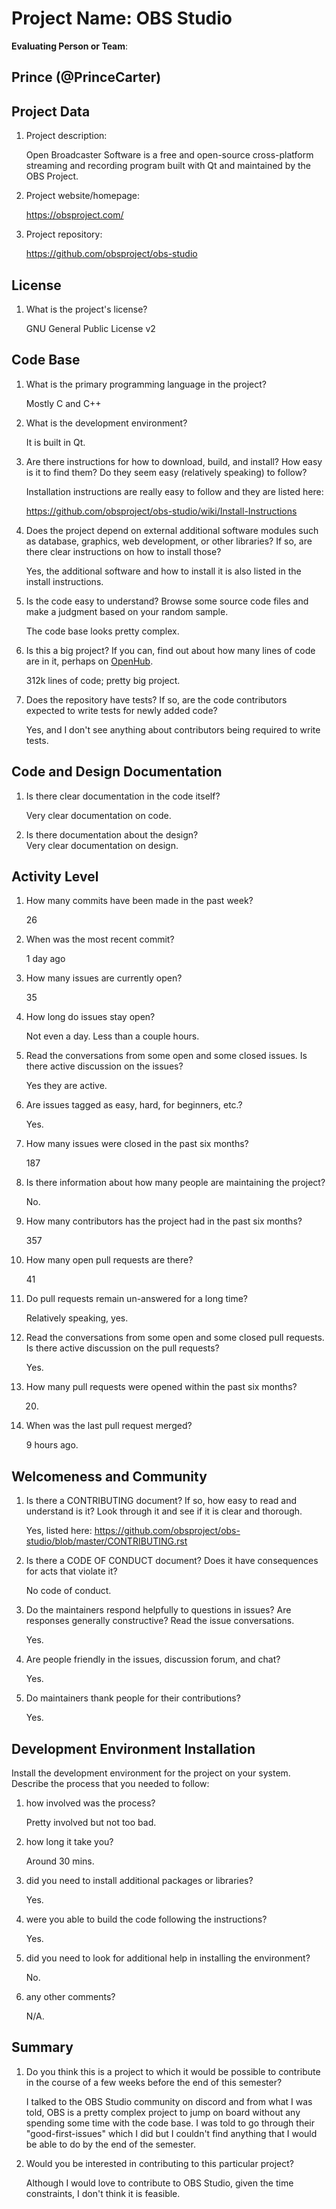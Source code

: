 # Project Name:  OBS Studio



**Evaluating Person or Team**:
<!-- list your first name and github user-name-->
Prince (@PrinceCarter)
---

## Project Data

1. Project description: <br>

	Open Broadcaster Software is a free and open-source cross-platform streaming and recording program built with Qt and maintained by the OBS Project.

1. Project website/homepage:

	https://obsproject.com/

1. Project repository:

	https://github.com/obsproject/obs-studio

## License

1. What is the project's license? <br>

	GNU General Public License v2



## Code Base


1. What is the primary programming language in the project?

	Mostly C and C++

1. What is the development environment? <br>

	It is built in Qt.

1. Are there instructions for how to download, build, and install? How easy is it
to find them? Do they seem easy (relatively speaking) to follow? <br>

	Installation instructions are really easy to follow and they are listed here:

	https://github.com/obsproject/obs-studio/wiki/Install-Instructions

1. Does the project depend on external additional software modules such as
database,  graphics, web development, or other libraries? If so, are there clear instructions on how to install those? <br>

	Yes, the additional software and how to install it is also listed in the install instructions.

1. Is the code easy to understand? Browse some source code files and make
a judgment based on your random sample. <br>

	The code base looks pretty complex.

1. Is this a big project? If you can, find out about how many lines of code
are in it, perhaps on [OpenHub](https://www.openhub.net/). <br>

	312k lines of code; pretty big project.

1. Does the repository have tests? If so, are the code contributors expected to write tests for newly added code? <br>

	Yes, and I don't see anything about contributors being required to write tests.

## Code and Design Documentation
1. Is there clear documentation in the code itself? <br>

	Very clear documentation on code.

1. Is there documentation about the design?  <br>
	Very clear documentation on design.

## Activity Level


1. How many commits have been made in the past week? <br>

	26

1. When was the most recent commit? <br>

	1 day ago

1. How many issues are currently open? <br>

	35

1. How long do issues stay open? <br>
	<!--
	Take the five closed issues (they can be most recently closed or a sample distributed over time) and look at when each was first reported.
	Compute the number of days that each was open and take the average.
	-->
	Not even a day. Less than a couple hours.

1. Read the conversations from some open and some closed issues. Is there active discussion on the issues? <br>

	Yes they are active.

1. Are issues tagged as easy, hard, for beginners, etc.? <br>

	Yes.

1. How many issues were closed in the past six months? <br>

	187

1. Is there information about how many people are maintaining the project? <br>

	No.

1. How many contributors has the project had in the past six months? <br>

	357

1. How many open pull requests are there? <br>

	41

1. Do pull requests remain un-answered for a long time? <br>
	<!--
	Look at the closed pull requests to see how long they stayed open.
	Take the five closed pull requests  (they can be most recently closed or a sample distributed over time) and look at when each was first created.
	Compute the number of days that each was open and take the average.
	-->
	Relatively speaking, yes.

1. Read the conversations from some open and some closed pull requests.  Is there active discussion on the pull requests? <br>

	Yes.

1. How many pull requests were opened within the past six months? <br>

	20.

1. When was the last  pull request  merged? <br>

	9 hours ago.

## Welcomeness and Community

1. Is there a CONTRIBUTING document? If so, how easy to read and understand is it?
Look through it and see if it is clear and thorough. <br>

	Yes, listed here: https://github.com/obsproject/obs-studio/blob/master/CONTRIBUTING.rst

1. Is there a CODE OF CONDUCT document? Does it have consequences for acts that
violate it? <br>

	No code of conduct.

1. Do the maintainers respond helpfully to questions in issues?
Are responses generally constructive? Read the issue conversations. <br>

	Yes.

1. Are people friendly in the issues, discussion forum, and chat? <br>

	Yes.

1. Do maintainers thank people for their contributions? <br>

	Yes.


## Development Environment Installation

Install the development environment for the project on your system.
Describe the process that you needed to follow:

1. how involved was the process? <br>

	Pretty involved but not too bad.

1. how long it take you? <br>

	Around 30 mins.

1. did you need to install additional packages or libraries? <br>

	Yes.

1. were you able to build the code following the instructions? <br>

	Yes.

1. did you need to look for additional help in installing the environment? <br>

	No.

1. any other comments? <br>

	N/A.



## Summary
1. Do you think  this is a project to which it would be possible to contribute
in the course of a few weeks before the end of this semester? <br>
	<!--
	Explain your position. Do NOT simply say 'yes or 'no'.
	-->
	I talked to the OBS Studio community on discord and from what I was told, OBS is a pretty complex project to jump on board without any spending some time with the code base. I was told to go through their "good-first-issues" which I did but I couldn't find anything that I would be able to do by the end of the semester.

1. Would you be interested in contributing to this particular project? <br>
	<!--
	Explain why you would or would not be interested in contributing to this project. Do NOT simply say 'yes or 'no'.
	-->
	Although I would love to contribute to OBS Studio, given the time constraints, I don't think it is feasible.
